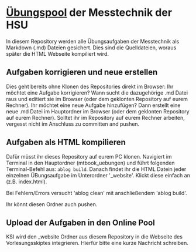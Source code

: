 #  [Übungspool](https://kisleif.github.io/mtbook/_website/uebungen/index.html) der Messtechnik der HSU

In diesem Repository werden alle Übungsaufgaben der Messtechnik als Markdown (.md) Dateien gesichert. 
Dies sind die Quelldateien, woraus später die HTML Webseite kompiliert wird.

## Aufgaben korrigieren und neue erstellen
Dies geht bereits ohne Klonen des Repositories direkt im Browser:
Ihr möchtet eine Aufgabe korrigieren? Wann sucht die dazugehörige .md Datei raus und editiert sie im Browser (oder dem geklonten Repository auf eurem Rechner).
Ihr möchtet eine neue Aufgabe hinzufügen? Dann erstellt eine neue .md Datei im Hauptordner im Browser (oder dem geklonten Repository auf eurem Rechner).
Solltet ihr im Repository auf eurem Rechner arbeiten, vergesst nicht im Anschluss zu committen and pushen. 

## Aufgaben als HTML kompilieren
Dafür müsst ihr dieses Repository auf eurem PC klonen. 
Navigiert im Terminal in den Hauptordner (mtbook_uebungen) und führt folgenden Terminal-Befehl aus: `ablog build`.
Danach findet ihr die HTML Datein jeder einzelnen ÜBungsaufgabe im Unterordner '_website'. Klickt diese einfach an (z.B. index.html).

Bei Fehlern/Errors versucht 'ablog clean' mit anschließendem 'ablog build'.

Ihr könnt diesen Ordner auch pushen. 

## Upload der Aufgaben in den Online Pool 
KSI wird den _website Ordner aus diesem Repository in die Webseite des Vorlesungsskiptes integrieren. Hierfür bitte eine kurze Nachricht schreiben. 


